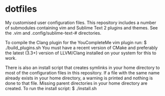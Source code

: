 dotfiles
========

My customised user configuration files. This repository includes a number of
submodules containing vim and Sublime Text 2 plugins and themes. See the .vim
and .config/sublime-text-# directories.

To compile the Clang plugin for the YouCompleteMe vim plugin run:
    $ ./build_plugins.sh
You must have a recent version of CMake and preferably the latest (3.3+)
version of LLVM/Clang installed on your system for this to work.

There is also an install script that creates symlinks in your home directory to
most of the configuration files in this repository. If a file with the same
name already exists in your home directory, a warning is printed and nothing is
done to that file. Missing parent directories in your home directory are
created. To run the install script:
    $ ./install.sh

